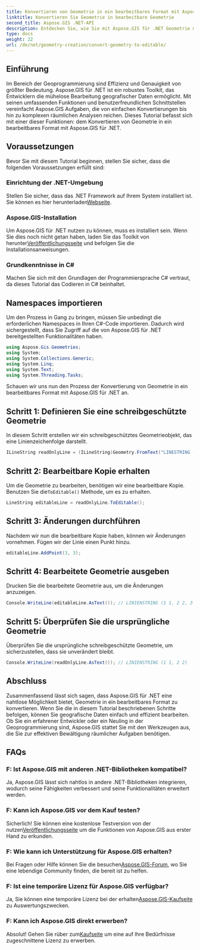 ```yaml
---
title: Konvertieren von Geometrie in ein bearbeitbares Format mit Aspose.GIS
linktitle: Konvertieren Sie Geometrie in bearbeitbare Geometrie
second_title: Aspose.GIS .NET-API
description: Entdecken Sie, wie Sie mit Aspose.GIS für .NET Geometrie mühelos in ein bearbeitbares Format konvertieren. Tauchen Sie ein in dieses Schritt-für-Schritt-Tutorial.
type: docs
weight: 22
url: /de/net/geometry-creation/convert-geometry-to-editable/
---
```

## Einführung
Im Bereich der Geoprogrammierung sind Effizienz und Genauigkeit von größter Bedeutung. Aspose.GIS für .NET ist ein robustes Toolkit, das Entwicklern die mühelose Bearbeitung geografischer Daten ermöglicht. Mit seinen umfassenden Funktionen und benutzerfreundlichen Schnittstellen vereinfacht Aspose.GIS Aufgaben, die von einfachen Konvertierungen bis hin zu komplexen räumlichen Analysen reichen. Dieses Tutorial befasst sich mit einer dieser Funktionen: dem Konvertieren von Geometrie in ein bearbeitbares Format mit Aspose.GIS für .NET.
## Voraussetzungen
Bevor Sie mit diesem Tutorial beginnen, stellen Sie sicher, dass die folgenden Voraussetzungen erfüllt sind:
### Einrichtung der .NET-Umgebung
 Stellen Sie sicher, dass das .NET Framework auf Ihrem System installiert ist. Sie können es hier herunterladen[Webseite](https://dotnet.microsoft.com/download).
### Aspose.GIS-Installation
 Um Aspose.GIS für .NET nutzen zu können, muss es installiert sein. Wenn Sie dies noch nicht getan haben, laden Sie das Toolkit von herunter[Veröffentlichungsseite](https://releases.aspose.com/gis/net/) und befolgen Sie die Installationsanweisungen.
### Grundkenntnisse in C#
Machen Sie sich mit den Grundlagen der Programmiersprache C# vertraut, da dieses Tutorial das Codieren in C# beinhaltet.

## Namespaces importieren
Um den Prozess in Gang zu bringen, müssen Sie unbedingt die erforderlichen Namespaces in Ihren C#-Code importieren. Dadurch wird sichergestellt, dass Sie Zugriff auf die von Aspose.GIS für .NET bereitgestellten Funktionalitäten haben.

```csharp
using Aspose.Gis.Geometries;
using System;
using System.Collections.Generic;
using System.Linq;
using System.Text;
using System.Threading.Tasks;
```

Schauen wir uns nun den Prozess der Konvertierung von Geometrie in ein bearbeitbares Format mit Aspose.GIS für .NET an.
## Schritt 1: Definieren Sie eine schreibgeschützte Geometrie
In diesem Schritt erstellen wir ein schreibgeschütztes Geometrieobjekt, das eine Linienzeichenfolge darstellt.
```csharp
ILineString readOnlyLine = (ILineString)Geometry.FromText("LINESTRING (1 1, 2 2)");
```
## Schritt 2: Bearbeitbare Kopie erhalten
 Um die Geometrie zu bearbeiten, benötigen wir eine bearbeitbare Kopie. Benutzen Sie die`ToEditable()` Methode, um es zu erhalten.
```csharp
LineString editableLine = readOnlyLine.ToEditable();
```
## Schritt 3: Änderungen durchführen
Nachdem wir nun die bearbeitbare Kopie haben, können wir Änderungen vornehmen. Fügen wir der Linie einen Punkt hinzu.
```csharp
editableLine.AddPoint(3, 3);
```
## Schritt 4: Bearbeitete Geometrie ausgeben
Drucken Sie die bearbeitete Geometrie aus, um die Änderungen anzuzeigen.
```csharp
Console.WriteLine(editableLine.AsText()); // LINIENSTRING (1 1, 2 2, 3 3)
```
## Schritt 5: Überprüfen Sie die ursprüngliche Geometrie
Überprüfen Sie die ursprüngliche schreibgeschützte Geometrie, um sicherzustellen, dass sie unverändert bleibt.
```csharp
Console.WriteLine(readOnlyLine.AsText()); // LINIENSTRING (1 1, 2 2)
```

## Abschluss
Zusammenfassend lässt sich sagen, dass Aspose.GIS für .NET eine nahtlose Möglichkeit bietet, Geometrie in ein bearbeitbares Format zu konvertieren. Wenn Sie die in diesem Tutorial beschriebenen Schritte befolgen, können Sie geografische Daten einfach und effizient bearbeiten. Ob Sie ein erfahrener Entwickler oder ein Neuling in der Geoprogrammierung sind, Aspose.GIS stattet Sie mit den Werkzeugen aus, die Sie zur effektiven Bewältigung räumlicher Aufgaben benötigen.
## FAQs
### F: Ist Aspose.GIS mit anderen .NET-Bibliotheken kompatibel?
Ja, Aspose.GIS lässt sich nahtlos in andere .NET-Bibliotheken integrieren, wodurch seine Fähigkeiten verbessert und seine Funktionalitäten erweitert werden.
### F: Kann ich Aspose.GIS vor dem Kauf testen?
 Sicherlich! Sie können eine kostenlose Testversion von der nutzen[Veröffentlichungsseite](https://releases.aspose.com/) um die Funktionen von Aspose.GIS aus erster Hand zu erkunden.
### F: Wie kann ich Unterstützung für Aspose.GIS erhalten?
 Bei Fragen oder Hilfe können Sie die besuchen[Aspose.GIS-Forum](https://forum.aspose.com/c/gis/33), wo Sie eine lebendige Community finden, die bereit ist zu helfen.
### F: Ist eine temporäre Lizenz für Aspose.GIS verfügbar?
 Ja, Sie können eine temporäre Lizenz bei der erhalten[Aspose.GIS-Kaufseite](https://purchase.aspose.com/temporary-license/) zu Auswertungszwecken.
### F: Kann ich Aspose.GIS direkt erwerben?
 Absolut! Gehen Sie rüber zum[Kaufseite](https://purchase.aspose.com/buy) um eine auf Ihre Bedürfnisse zugeschnittene Lizenz zu erwerben.